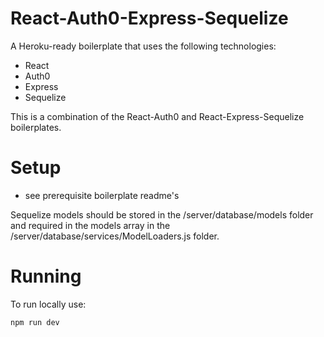 # React-Auth0-Express-Sequelize
A Heroku-ready boilerplate that uses the following technologies:
- React
- Auth0
- Express
- Sequelize

This is a combination of the React-Auth0 and React-Express-Sequelize boilerplates.

# Setup
- see prerequisite boilerplate readme's

Sequelize models should be stored in the /server/database/models folder and required in the models array in the /server/database/services/ModelLoaders.js folder.

# Running
To run locally use:
````
npm run dev
````
